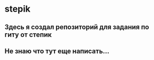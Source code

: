 # stepik
## Здесь я создал репозиторий для задания по гиту от степик
## Не знаю что тут еще написать... 
